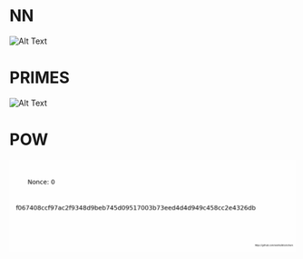 # NN

![Alt Text](https://github.com/AndresTY/randomTemp/blob/main/NN.gif?raw=true )

# PRIMES

![Alt Text](https://upload.wikimedia.org/wikipedia/commons/b/b9/Sieve_of_Eratosthenes_animation.gif)

# POW

![Alt Text](https://github.com/santiagocanc/Cython-Test/blob/main/POW.gif?raw=true)
